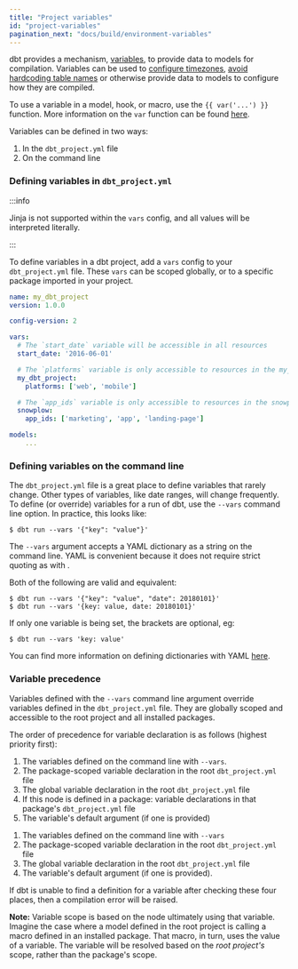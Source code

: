 ```yaml
---
title: "Project variables"
id: "project-variables"
pagination_next: "docs/build/environment-variables"
---
```


dbt provides a mechanism, [variables](/reference/dbt-jinja-functions/var), to provide data to models for
compilation. Variables can be used to [configure timezones](https://github.com/dbt-labs/snowplow/blob/0.3.9/dbt_project.yml#L22),
[avoid hardcoding table names](https://github.com/dbt-labs/quickbooks/blob/v0.1.0/dbt_project.yml#L23)
or otherwise provide data to models to configure how they are compiled.

To use a variable in a model, hook, or macro, use the `{{ var('...') }}` function. More information on the `var` function can be found [here](/reference/dbt-jinja-functions/var).

Variables can be defined in two ways:

1. In the `dbt_project.yml` file
2. On the command line

### Defining variables in `dbt_project.yml`


:::info

Jinja is not supported within the `vars` config, and all values will be interpreted literally.

:::


To define variables in a dbt project, add a `vars` config to your `dbt_project.yml` file.
These `vars` can be scoped globally, or to a specific package imported in your
project.

<File name='dbt_project.yml'>

```yaml
name: my_dbt_project
version: 1.0.0

config-version: 2

vars:
  # The `start_date` variable will be accessible in all resources
  start_date: '2016-06-01'

  # The `platforms` variable is only accessible to resources in the my_dbt_project project
  my_dbt_project:
    platforms: ['web', 'mobile']

  # The `app_ids` variable is only accessible to resources in the snowplow package
  snowplow:
    app_ids: ['marketing', 'app', 'landing-page']

models:
    ...
```

</File>

### Defining variables on the command line

The `dbt_project.yml` file is a great place to define variables that rarely
change. Other types of variables, like date ranges, will change frequently. To
define (or override) variables for a run of dbt, use the `--vars` command line
option. In practice, this looks like:

```
$ dbt run --vars '{"key": "value"}'
```

The `--vars` argument accepts a YAML dictionary as a string on the command line.
YAML is convenient because it does not require strict quoting as with <Term id="json" />.

Both of the following are valid and equivalent:

```
$ dbt run --vars '{"key": "value", "date": 20180101}'
$ dbt run --vars '{key: value, date: 20180101}'
```

If only one variable is being set, the brackets are optional, eg:

```
$ dbt run --vars 'key: value'
```

You can find more information on defining dictionaries with YAML [here](https://github.com/Animosity/CraftIRC/wiki/Complete-idiot%27s-introduction-to-yaml).

### Variable precedence

Variables defined with the `--vars` command line argument override variables defined in the `dbt_project.yml` file. They are globally scoped and accessible to the root project and all installed packages.

The order of precedence for variable declaration is as follows (highest priority first):

<VersionBlock firstVersion="1.6">

1. The variables defined on the command line with `--vars`.
2. The package-scoped variable declaration in the root `dbt_project.yml` file
3. The global variable declaration in the root `dbt_project.yml` file
4. If this node is defined in a package: variable declarations in that package's `dbt_project.yml` file
5. The variable's default argument (if one is provided)

</VersionBlock>

<VersionBlock lastVersion="1.5">

1. The variables defined on the command line with `--vars`
2. The package-scoped variable declaration in the root `dbt_project.yml` file
3. The global variable declaration in the root `dbt_project.yml` file
4. The variable's default argument (if one is provided).

</VersionBlock>

If dbt is unable to find a definition for a variable after checking these four places, then a compilation error will be raised.

**Note:** Variable scope is based on the node ultimately using that variable. Imagine the case where a model defined in the root project is calling a macro defined in an installed package. That macro, in turn, uses the value of a variable. The variable will be resolved based on the _root project's_ scope, rather than the package's scope.

<Snippet path="discourse-help-feed-header" />
<DiscourseHelpFeed tags="variables"/>
